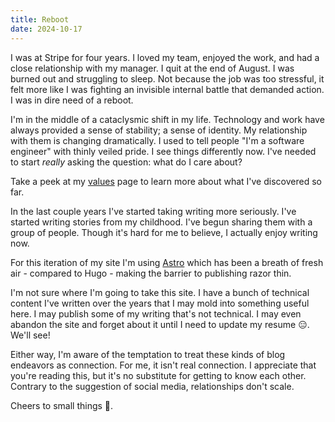 ```yaml
---
title: Reboot
date: 2024-10-17
---
```


I was at Stripe for four years. I loved my team, enjoyed the work, and had a close relationship with my manager. I quit at the end of August. I was burned out and struggling to sleep. Not because the job was too stressful, it felt more like I was fighting an invisible internal battle that demanded action. I was in dire need of a reboot.

I'm in the middle of a cataclysmic shift in my life. Technology and work have always provided a sense of stability; a sense of identity. My relationship with them is changing dramatically. I used to tell people "I'm a software engineer" with thinly veiled pride. I see things differently now. I've needed to start _really_ asking the question: what do I care about?

Take a peek at my [values](/website/values) page to learn more about what I've discovered so far.

In the last couple years I've started taking writing more seriously. I've started writing stories from my childhood. I've begun sharing them with a group of people. Though it's hard for me to believe, I actually enjoy writing now.

For this iteration of my site I'm using [Astro](https://astro.build/) which has been a breath of fresh air - compared to Hugo - making the barrier to publishing razor thin.

I'm not sure where I'm going to take this site. I have a bunch of technical content I've written over the years that I may mold into something useful here. I may publish some of my writing that's not technical. I may even abandon the site and forget about it until I need to update my resume 😑. We'll see!

Either way, I'm aware of the temptation to treat these kinds of blog endeavors as connection. For me, it isn't real connection. I appreciate that you're reading this, but it's no substitute for getting to know each other. Contrary to the suggestion of social media, relationships don't scale.

Cheers to small things 🍻.

